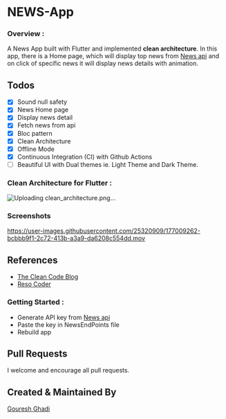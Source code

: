 # NEWS-App 

### Overview :
A News App built with Flutter and implemented **clean architecture**. In this app, there is a Home page, which will display top news from <a href="https://newsapi.org/">News api</a> and on click of specific news it will display news details with animation.


## Todos
- [x] Sound null safety
- [x] News Home page
- [x] Display news detail
- [x] Fetch news from api
- [x] Bloc pattern
- [x] Clean Architecture
- [x] Offline Mode
- [x] Continuous Integration (CI) with Github Actions
- [ ] Beautiful UI with Dual themes ie. Light Theme and Dark Theme.

### Clean Architecture for Flutter : 

![Uploading clean_architecture.png…]()

### Screenshots

https://user-images.githubusercontent.com/25320909/177009262-bcbbb9f1-2c72-413b-a3a9-da6208c554dd.mov


## References
* [The Clean Code Blog](https://blog.cleancoder.com/uncle-bob/2012/08/13/the-clean-architecture.html)
* [Reso Coder](https://resocoder.com/2019/08/27/flutter-tdd-clean-architecture-course-1-explanation-project-structure/)


### Getting Started :
 * Generate API key from <a href="https://newsapi.org/">News api</a>
 * Paste the key in NewsEndPoints file
 * Rebuild app

## Pull Requests
I welcome and encourage all pull requests.

## Created & Maintained By
[Gouresh Ghadi](https://github.com/G0uresh) 
